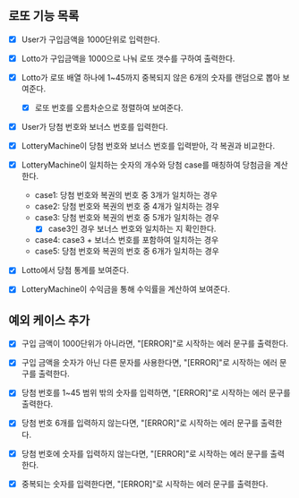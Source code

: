 ## 로또 기능 목록
- [X] User가 구입금액을 1000단위로 입력한다.
- [X] Lotto가 구입금액을 1000으로 나눠 로또 갯수를 구하여 출력한다.
- [X] Lotto가 로또 배열 하나에 1~45까지 중복되지 않은 6개의 숫자를 랜덤으로 뽑아 보여준다.
  - [X] 로또 번호를 오름차순으로 정렬하여 보여준다.
- [X] User가 당첨 번호와 보너스 번호를 입력한다.
- [X] LotteryMachine이 당첨 번호와 보너스 번호를 입력받아, 각 복권과 비교한다.
- [X] LotteryMachine이 일치하는 숫자의 개수와 당첨 case를 매칭하여 당첨금을 계산한다.
  - case1: 당첨 번호와 복권의 번호 중 3개가 일치하는 경우
  - case2: 당첨 번호와 복권의 번호 중 4개가 일치하는 경우
  - case3: 당첨 번호와 복권의 번호 중 5개가 일치하는 경우
    - [X] case3인 경우 보너스 번호와 일치하는 지 확인한다.
  - case4: case3 + 보너스 번호를 포함하여 일치하는 경우
  - case5: 당첨 번호와 복권의 번호 중 6개가 일치하는 경우
- [X] Lotto에서 당첨 통계를 보여준다.
- [X] LotteryMachine이 수익금을 통해 수익률을 계산하여 보여준다.


## 예외 케이스 추가
- [X] 구입 금액이 1000단위가 아니라면, "[ERROR]"로 시작하는 에러 문구를 출력한다.
- [X] 구입 금액을 숫자가 아닌 다른 문자를 사용한다면, "[ERROR]"로 시작하는 에러 문구를 출력한다.
- [X] 당첨 번호를 1~45 범위 밖의 숫자를 입력하면, "[ERROR]"로 시작하는 에러 문구를 출력한다.
- [X] 당첨 번호 6개를 입력하지 않는다면, "[ERROR]"로 시작하는 에러 문구를 출력한다.
- [X] 당첨 번호에 숫자를 입력하지 않는다면, "[ERROR]"로 시작하는 에러 문구를 출력한다.
- [X] 중복되는 숫자를 입력한다면, "[ERROR]"로 시작하는 에러 문구를 출력한다.
    
